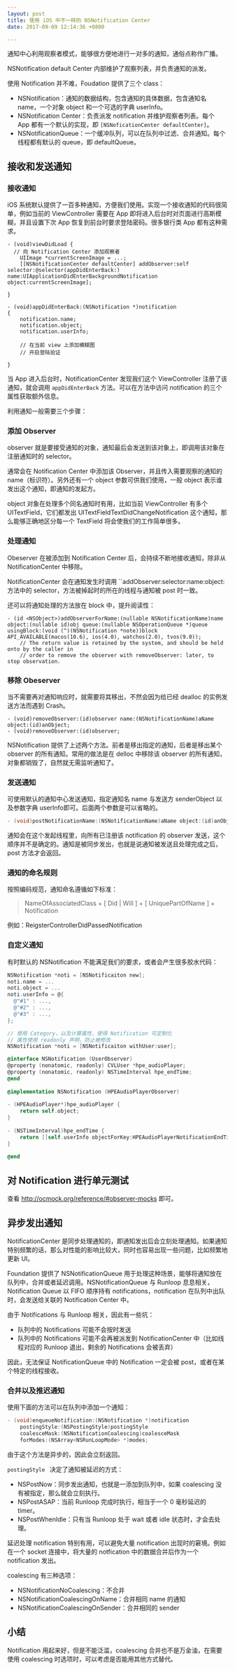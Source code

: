 ```yaml
---
layout: post
title: 使用 iOS 中不一样的 NSNotification Center
date: 2017-09-09 12:14:36 +0800

---
```



通知中心利用观察者模式，能够很方便地进行一对多的通知，通俗点称作广播。

NSNotification default Center 内部维护了观察列表，并负责通知的派发。

使用 Notification 并不难，Foudation 提供了三个 class：

- NSNotification：通知的数据结构，包含通知的具体数据，包含通知名 name，一个对象 object 和一个可选的字典 userInfo。
- NSNotification Center：负责派发 notification 并维护观察者列表。每个 App 都有一个默认的实现，即 `[NSNoficationCenter defaultCenter]`。
- NSNotificationQueue：一个缓冲队列，可以在队列中过滤、合并通知。每个线程都有默认的 queue，即 defaultQueue。


<!-- more -->

## 接收和发送通知

### 接收通知

iOS 系统默认提供了一百多种通知，方便我们使用。实现一个接收通知的代码很简单，例如当前的 ViewController 需要在 App 即将进入后台时对页面进行高斯模糊，并且设置下次 App 恢复到前台时要求登陆密码。很多银行类 App 都有这种需求。

```Objc
- (void)viewDidLoad {
  // 向 Notification Center 添加观察者
  	UIImage *currentScreenImage = ...;
    [[NSNotificationCenter defaultCenter] addObserver:self selector:@selector(appDidEnterBack:) name:UIApplicationDidEnterBackgroundNotification object:currentScreenImage];
    
}

- (void)appDidEnterBack:(NSNotification *)notification
{
    notification.name;
    notification.object;
    notification.userInfo;
    
    // 在当前 view 上添加模糊图
  	// 开启登陆验证
    
}
```

当 App 进入后台时，NotificationCenter 发现我们这个 ViewController 注册了该通知，就会调用 `appDidEnterBack` 方法。可以在方法中访问 notification 的三个属性获取额外信息。

利用通知一般需要三个步骤：

### 添加 Observer

observer 就是要接受通知的对象，通知最后会发送到该对象上，即调用该对象在注册通知时的 selector。

通常会在 Notification Center 中添加该 Observer，并且传入需要观察的通知的 name（标识符）。另外还有一个 object 参数可供我们使用，一般 object 表示谁发出这个通知，即通知的发起方。

object 对象在处理多个同名通知时有用，比如当前 ViewController 有多个 UITextField，它们都发出 UITextFieldTextDidChangeNotification 这个通知，那么能够正确地区分每一个 TextField 将会使我们的工作简单很多。

### 处理通知

Obeserver 在被添加到 Notification Center 后，会持续不断地接收通知，除非从 NotificationCenter 中移除。

NotificationCenter 会在通知发生时调用 ``addObserver:selector:name:object:` ` 方法中的 selector，方法被掉起时的所在的线程与通知被 post 时一致。

还可以将通知处理的方法放在 block 中，提升阅读性：

```objc
- (id <NSObject>)addObserverForName:(nullable NSNotificationName)name object:(nullable id)obj queue:(nullable NSOperationQueue *)queue usingBlock:(void (^)(NSNotification *note))block API_AVAILABLE(macos(10.6), ios(4.0), watchos(2.0), tvos(9.0));
    // The return value is retained by the system, and should be held onto by the caller in
    // order to remove the observer with removeObserver: later, to stop observation.

```

### 移除 Obeserver

当不需要再对通知响应时，就需要将其移出，不然会因为给已经 dealloc 的实例发送方法而遇到 Crash。

```objc
- (void)removeObserver:(id)observer name:(NSNotificationName)aName object:(id)anObject;
- (void)removeObserver:(id)observer;
```

NSNotification 提供了上述两个方法。前者是移出指定的通知，后者是移出某个 observer 的所有通知。常用的做法是在 delloc 中移除该 observer 的所有通知，对象都销毁了，自然就无需监听通知了。

### 发送通知

可使用默认的通知中心发送通知，指定通知名 name 与发送方 senderObject 以及参数字典 userInfo即可。后面两个参数是可以省略的。

```objective-c
- (void)postNotificationName:(NSNotificationName)aName object:(id)anObject userInfo:(NSDictionary *)aUserInfo;
```

通知会在这个发起线程里，向所有已注册该 notification 的 observer 发送，这个顺序并不是确定的。通知是被同步发出，也就是说通知被发送且处理完成之后，post 方法才会返回。

### 通知的命名规则

按照编码规范，通知命名遵循如下标准：

> NameOfAssociatedClass +  [ Did | Will ] + [ UniquePartOfName ] + Notification

例如：ReigsterControllerDidPassedNotification

### 自定义通知

有时默认的 NSNotification 不能满足我们的要求，或者会产生很多胶水代码：

```objective-c
NSNotification *noti = [NSNotificaiton new];
noti.name = ...
noti.object = ...
noti.userInfo = @{
  @"#1" : ...,
  @"#2" : ...,
  @"#3" : ...,
};

// 使用 Category，以及计算属性，使得 Notification 可定制化
// 属性使用 readonly 声明，防止被修改
NSNotification *noti = [NSNotificaiton withUser:user];

@interface NSNotification (UserObserver)
@property (nonatomic, readonly) CVLUser *hpe_audioPlayer;
@property (nonatomic, readonly) NSTimeInterval hpe_endTime; 
@end
 
@implementation NSNotification (HPEAudioPlayerObserver)
 
- (HPEAudioPlayer*)hpe_audioPlayer {
    return self.object;
}
 
- (NSTimeInterval)hpe_endTime {
    return [[self.userInfo objectForKey:HPEAudioPlayerNotificationEndTimeKey] doubleValue];
}
 
@end

```

## 对 Notification 进行单元测试

查看  http://ocmock.org/reference/#observer-mocks 即可。

## 异步发出通知

NotificationCenter 是同步处理通知的，即通知发出后会立刻处理通知。如果通知特别频繁的话，那么对性能的影响比较大，同时也容易出现一些问题，比如频繁地更新 UI。

Foundation 提供了 NSNotificationQueue 用于处理这种场景，能够将通知放在队列中，合并或者延迟调用。NSNotificationQueue 与 Runloop 息息相关，Notification Queue 以 FIFO 顺序持有 notifications，notification 在队列中出队时，会发送给关联的 Notification Center 中。

由于 Notifications 与 Runloop 相关，因此有一些坑：

- 队列中的 Notifications 可能不会按时发送
- 队列中的 Notifications 可能不会再被派发到 NotificationCenter 中（比如线程对应的 Runloop 退出，剩余的 Notifications 会被丢弃）

因此，无法保证 NotificationQueue 中的 Notification 一定会被 post，或者在某个特定的线程接收。

### 合并以及推迟通知

使用下面的方法可以在队列中添加一个通知：

```objective-c
- (void)enqueueNotification:(NSNotification *)notification 
  	postingStyle:(NSPostingStyle)postingStyle 
    coalesceMask:(NSNotificationCoalescing)coalesceMask 
    forModes:(NSArray<NSRunLoopMode> *)modes;
```

由于这个方法是异步的，因此会立刻返回。

`postingStyle ` 决定了通知被延迟的方式：

- NSPostNow：同步发出通知，也就是一添加到队列中，如果 coalescing 没有被指定，那么就会立刻执行。
- NSPostASAP：当前 Runloop 完成时执行，相当于一个 0 毫秒延迟的 timer。
- NSPostWhenIdle：只有当 Runloop 处于 wait 或者 idle 状态时，才会去处理。

延迟处理 notification 特别有用，可以避免大量 notification 出现时的窘境。例如在一个 socket 连接中，将大量的 notfication 中的数据合并后作为一个 notification 发出。

coalescing 有三种选项：

- NSNotificationNoCoalescing：不合并
- NSNotificationCoalescingOnName：合并相同 name 的通知
- NSNotificationCoalescingOnSender：合并相同的 sender




## 小结

Notification 用起来好，但是不能泛滥，coalescing 合并也不是万金油，在需要使用 coalescing 时选项时，可以考虑是否能用其他方式替代。